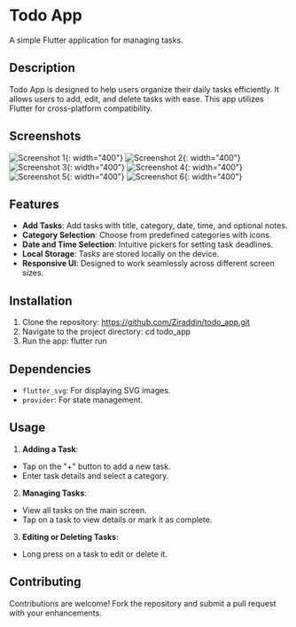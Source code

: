 # Todo App

A simple Flutter application for managing tasks.

## Description

Todo App is designed to help users organize their daily tasks efficiently. It allows users to add, edit, and delete tasks with ease. This app utilizes Flutter for cross-platform compatibility.

## Screenshots

![Screenshot 1](images/Screenshot_1.png){: width="400"}
![Screenshot 2](images/Screenshot_2.png){: width="400"}
![Screenshot 3](images/Screenshot_3.png){: width="400"}
![Screenshot 4](images/Screenshot_4.png){: width="400"}
![Screenshot 5](images/Screenshot_5.png){: width="400"}
![Screenshot 6](images/Screenshot_6.png){: width="400"}

## Features

- **Add Tasks**: Add tasks with title, category, date, time, and optional notes.
- **Category Selection**: Choose from predefined categories with icons.
- **Date and Time Selection**: Intuitive pickers for setting task deadlines.
- **Local Storage**: Tasks are stored locally on the device.
- **Responsive UI**: Designed to work seamlessly across different screen sizes.

## Installation

1. Clone the repository:
   https://github.com/Ziraddin/todo_app.git
2. Navigate to the project directory:
   cd todo_app
3. Run the app:
   flutter run

## Dependencies

- `flutter_svg`: For displaying SVG images.
- `provider`: For state management.

## Usage

1. **Adding a Task**:

- Tap on the "+" button to add a new task.
- Enter task details and select a category.

2. **Managing Tasks**:

- View all tasks on the main screen.
- Tap on a task to view details or mark it as complete.

3. **Editing or Deleting Tasks**:

- Long press on a task to edit or delete it.

## Contributing

Contributions are welcome! Fork the repository and submit a pull request with your enhancements.
